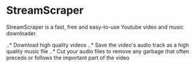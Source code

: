 StreamScraper
=============

StreamScraper is a fast, free and easy-to-use Youtube video and music downloader.

..* Download high quality videos
..* Save the video's audio track as a high quality music file
..* Cut your audio files to remove any garbage that often preceds or follows the important part of the video